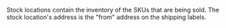 Stock locations contain the inventory of the SKUs that are being sold.
The stock location's address is the "from" address on the shipping labels.
